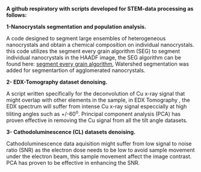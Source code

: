 **A github respiratory with scripts developed for STEM-data processing as follows:**

**1-Nanocrystals segmentation and population analysis.**

A code designed to segment large ensembles of heterogeneous nanocrystals and obtain a chemical composition on individual nanocrystals. this code utilizes the segment every grain algorithm (SEG) to segment individual nanocrystals in the HAADF image, the SEG algorithm can be found here: [segment every grain algorithm](https://github.com/zsylvester/segmenteverygrain), Watershed segmentation was added for segmentartion of agglomerated nanocrystals.

**2- EDX-Tomography dataset denoising.**

A script written specifically for the deconvolution of Cu x-ray signal that might overlap with other elements in the sample, in EDX Tomography , the EDX spectrum will suffer from intense Cu x-ray signal especcially at high tiliting angles such as +/-60<sup>o</sup>. Principal component analysis (PCA) has proven effective in removing the Cu signal from all the tilt angle datasets. 

**3- Cathodoluminescence (CL) datasets denoising.**

Cathodoluminescence data aquisition might suffer from low signal to noise ratio (SNR) as the electron dose needs to be low to avoid sample movement under the electron beam, this sample movement affect the image contrast. PCA has proven to be effective in enhancing the SNR.

